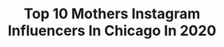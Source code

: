 ---
title: Top 10 Mothers Instagram Influencers In Chicago In 2020
description: >-
  Find top mothers Instagram influencers in Chicago in 2020. Most popular hashtags: #chicago #love #beauty #socialdistancing.
platform: Instagram
profiles:
  - username: "kevendahulkwashington"
    fullname: >-
      Keven "Da Hulk" Washington
    location: "United States"
    followers: 288129
    engagement: 212
    commentsToLikes: 0.012683
    id: ck0vwhy4otvkp0i19i8dzs3k0
    verified: false
    hashtags: "#fbf, #tbt, #ironwars, #hulklike"
  - username: "hailey.lainee"
    fullname: >-
      Hails
    location: "United States"
    followers: 80019
    engagement: 554
    commentsToLikes: 0.018179
    id: ck8wdi31hdvd40j787t4d284z
    verified: false
    hashtags: "#werkitfromhome, #boyfriend, #thisisquitting, #playbyplay"
  - username: "eamon_zayed12"
    fullname: >-
      Eamon Zayed
    location: "United States"
    followers: 543985
    engagement: 837
    commentsToLikes: 0.030968
    id: ck0vvrf3jqfhx0i19beap0dht
    verified: true
    hashtags: "#time, #bodysculpting, #dontlookbackinanger, #football"
  - username: "rocky.yaaa"
    fullname: >-
      Rocky Ya!
    location: "United States"
    followers: 2310
    engagement: 826
    commentsToLikes: 0.058581
    id: ck8sxjbpphlux0j78hkszm8vt
    verified: false
    hashtags: "#instagood, #diva, #repost, #crown"
  - username: "drkiarraking"
    fullname: >-
      Dr. Kiarra King MD OB/Gyn
    location: "United States"
    followers: 33281
    engagement: 229
    commentsToLikes: 0.214645
    id: ck0w37tfos0m90i19ukojo06c
    verified: false
    hashtags: "#protectivestyles, #mochamedicinemavens, #virtualparty, #tiktok"
  - username: "evelynlozada"
    fullname: >-
      Evelyn Lozada
    location: "United States"
    followers: 4059555
    engagement: 88
    commentsToLikes: 0.013198
    id: ck15u30oal6f00i19fav2uwh9
    verified: true
    hashtags: "#shoes, #allstar, #windycity, #tuesday"
  - username: "anettemarweld"
    fullname: >-
      A N E T T E   M A R W E L D
    location: "United States"
    followers: 5631
    engagement: 493
    commentsToLikes: 0.034246
    id: ck0vzusw1b05t0i19cz9e5uxo
    verified: false
    hashtags: "#happy, #lifelonglearner, #filmisnotdead, #wilhelminamodels"
  - username: "realalexmeneses"
    fullname: >-
      Alex Meneses
    location: "United States"
    followers: 40719
    engagement: 246
    commentsToLikes: 0.042851
    id: ck5pw4ug7l3w40i11wuzxy1zs
    verified: true
    hashtags: "#meyer, #still, #sunday, #girlpower"
  - username: "shawnnaworldwide"
    fullname: >-
      Shawty ✌🏾 Mics
    location: "United States"
    followers: 166180
    engagement: 214
    commentsToLikes: 0.060701
    id: ck137t1rbd89k0i19i21g9fei
    verified: true
    hashtags: "#pewpewlife, #dontbreathe, #nbaallstar2020, #comingsoon"
  - username: "worldofgwendana"
    fullname: >-
      World Of Gwendana
    location: "United States"
    followers: 8502
    engagement: 424
    commentsToLikes: 0.006819
    id: ck0vxc3pby61s0i19zibvdy27
    verified: false
    hashtags: "#nezuko, #streetfightercosplay, #breathofthewild2, #nezukokamado"
---